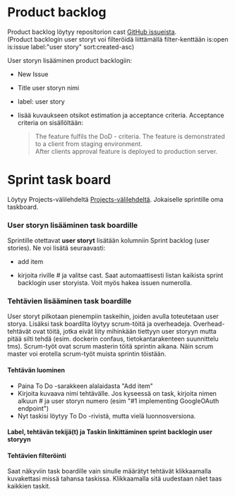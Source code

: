 # Product backlog

Product backlog löytyy repositorion cast [GitHub issueista](https://github.com/Cast2023/cast/issues?q=is%3Aopen+is%3Aissue+label%3A%22user+story%22+sort%3Acreated-asc). 
<br>(Product backlogin user storyt voi filteröidä liittämällä filter-kenttään is:open is:issue label:"user story" sort:created-asc)

User storyn lisääminen product backlogiin:<br>
- New Issue 
- Title user storyn nimi
- label: user story 
- lisää kuvaukseen otsikot estimation ja acceptance criteria. Acceptance criteria on sisällöltään:<br>

  >The feature fulfils the DoD - criteria. The feature is demonstrated to a client from staging environment. <br> After clients approval feature is deployed to production server.


# Sprint task board

Löytyy Projects-välilehdeltä [Projects-välilehdeltä](https://github.com/orgs/Cast2023/projects/2/views/1?layout=board). Jokaiselle sprintille oma taskboard. 

### User storyn lisääminen task boardille

Sprintille otettavat <b>user storyt</b> lisätään kolumniin Sprint backlog (user stories). Ne voi lisätä seuraavasti:
<br>
- add item

- kirjoita riville # ja valitse cast. Saat automaattisesti listan kaikista sprint backlogin user storyista. Voit myös hakea issuen numerolla.

### Tehtävien lisääminen task boardille

User storyt pilkotaan pienempiin taskeihin, joiden avulla toteutetaan user storya. Lisäksi task boardilta löytyy scrum-töitä ja overheadeja. Overhead-tehtävät ovat töitä, jotka eivät liity  mihinkään tiettyyn user storyyn mutta pitää silti tehdä (esim. dockerin confaus, tietokantarakenteen suunnittelu tms). Scrum-työt ovat scrum masterin töitä sprintin aikana. Näin scrum master voi erotella scrum-työt muista sprintin töistään.

#### Tehtävän luominen

- Paina To Do -sarakkeen alalaidasta "Add item"
- Kirjoita kuvaava nimi tehtävälle. Jos kyseessä on task, kirjoita nimen alkuun # ja user storyn numero (esim "#1 implementing GoogleOAuth endpoint")
- Nyt taskisi löytyy To Do -rivistä, mutta vielä luonnosversiona.

#### Label, tehtävän tekijä(t) ja Taskin linkittäminen sprint backlogin user storyyn


#### Tehtävien filteröinti

Saat näkyviin task boardille vain sinulle määrätyt tehtävät klikkaamalla kuvakettasi missä tahansa taskissa. Klikkaamalla sitä uudestaan näet taas kaikkien taskit. 


